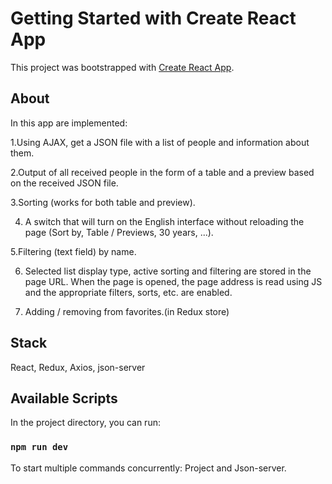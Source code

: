 # Getting Started with Create React App

This project was bootstrapped with [Create React App](https://github.com/facebook/create-react-app).

## About

In this app are implemented:

1.Using AJAX, get a JSON file with a list of people and information about them.
 
2.Output of all received people in the form of a table and a preview based on the received JSON file.
 
3.Sorting (works for both table and preview).
 
4. A switch that will turn on the English interface without reloading the page (Sort by, Table / Previews, 30 years, ...).
 
5.Filtering (text field) by name.
 
6. Selected list display type, active sorting and filtering are stored in the page URL. When the page is opened, the page address is read using JS and the appropriate filters, sorts, etc. are enabled.
 
7. Adding / removing from favorites.(in Redux store)

## Stack

React, Redux, Axios, json-server

## Available Scripts

In the project directory, you can run:

### `npm run dev` 

To start multiple commands concurrently: Project and Json-server.

